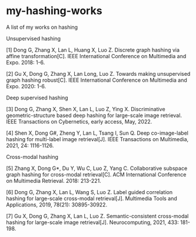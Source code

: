 # my-hashing-works
A list of my works on hashing

Unsupervised hashing

[1] Dong G, Zhang X, Lan L, Huang X, Luo Z. Discrete graph hashing via affine transformation[C]. IEEE International Conference on Multimedia and Expo. 2018: 1-6.

[2] Gu X, Dong G, Zhang X, Lan Long, Luo Z. Towards making unsupervised graph hashing robust[C]. IEEE International Conference on Multimedia and Expo. 2020: 1-6.


Deep supervised hashing 

[3] Dong G, Zhang X, Shen X, Lan L, Luo Z, Ying X. Discriminative geometric-structure based deep hashing for large-scale image retrieval. IEEE Transactions on Cybernetics, early access, May, 2022.

[4] Shen X, Dong G#, Zheng Y, Lan L, Tsang I, Sun Q. Deep co-image-label hashing for multi-label image retrieval[J]. IEEE Transactions on Multimedia, 2021, 24: 1116-1126.


Cross-modal hashing

[5] Zhang X, Dong G*, Du Y, Wu C, Luo Z, Yang C. Collaborative subspace graph hashing for cross-modal retrieval[C]. ACM International Conference on Multimedia Retrieval. 2018: 213-221.

[6] Dong G, Zhang X, Lan L, Wang S, Luo Z. Label guided correlation hashing for large-scale cross-modal retrieval[J]. Multimedia Tools and Applications, 2019, 78(21): 30895-30922. 

[7] Gu X, Dong G, Zhang X, Lan L, Luo Z. Semantic-consistent cross-modal hashing for large-scale image retrieval[J]. Neurocomputing, 2021, 433: 181-198.



